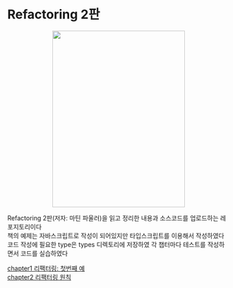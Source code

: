# Refactoring 2판
<div align="center">
    <img src="https://image.aladin.co.kr/product/23618/61/cover500/k932638523_1.jpg" width="300" height="400"><br>
</div>

Refactoring 2판(저자: 마틴 파울러)을 읽고 정리한 내용과 소스코드를 업로드하는 레포지토리이다 <br>
책의 예제는 자바스크립트로 작성이 되어있지만 타입스크립트를 이용해서 작성하였다 <br>
코드 작성에 필요한 type은 types 디렉토리에 저장하였 각 챕터마다 테스트를 작성하면서 코드를 실습하였다 <br>

[chapter1 리팩터링: 첫번째 예](https://github.com/1571min/Refactoring_2nd/tree/master/chapter1/chapter1.md)
</br>[chapter2 리팩터링 원칙](https://github.com/1571min/Refactoring_2nd/tree/master/chapter2/chapter2.md)
